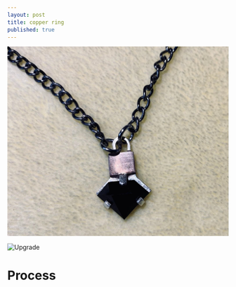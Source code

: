 ```yaml
---
layout: post
title: copper ring
published: true
---
```

![silver_onyx_necklace_6.58.jpg](/images/jewelry/necklace/silver_onyx_necklace_6.58.jpg)

<img src="{{ site.baseurl }}/images/jewelry/rings/flat_copper_7.5.jpg" alt="Upgrade" style="width: 400px;"/>
<!--more-->

# Process

